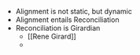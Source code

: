 - Alignment is not static, but dynamic 
- Alignment entails Reconciliation
- Reconciliation is Girardian
	- [[Rene Girard]]
	- 